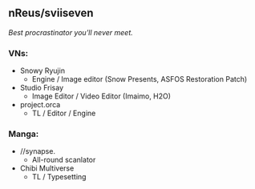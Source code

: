 ## nReus/sviiseven
_Best procrastinator you'll never meet._

### VNs:
- Snowy Ryujin 
  - Engine / Image editor (Snow Presents, ASFOS Restoration Patch)
- Studio Frisay
  - Image Editor / Video Editor (Imaimo, H2O)
- project.orca 
  - TL / Editor / Engine
        
### Manga:  
- //synapse. 
  - All-round scanlator
- Chibi Multiverse 
  - TL / Typesetting
